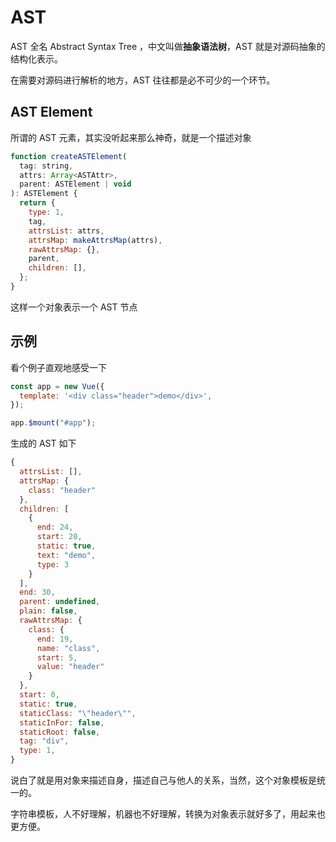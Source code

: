 # AST

AST 全名 Abstract Syntax Tree ，中文叫做**抽象语法树**，AST 就是对源码抽象的结构化表示。

在需要对源码进行解析的地方，AST 往往都是必不可少的一个环节。

## AST Element

所谓的 AST 元素，其实没听起来那么神奇，就是一个描述对象

```js
function createASTElement(
  tag: string,
  attrs: Array<ASTAttr>,
  parent: ASTElement | void
): ASTElement {
  return {
    type: 1,
    tag,
    attrsList: attrs,
    attrsMap: makeAttrsMap(attrs),
    rawAttrsMap: {},
    parent,
    children: [],
  };
}
```

这样一个对象表示一个 AST 节点

## 示例

看个例子直观地感受一下

```js
const app = new Vue({
  template: '<div class="header">demo</div>',
});

app.$mount("#app");
```

生成的 AST 如下

```js
{
  attrsList: [],
  attrsMap: {
    class: "header"
  },
  children: [
    {
      end: 24,
      start: 20,
      static: true,
      text: "demo",
      type: 3
    }
  ],
  end: 30,
  parent: undefined,
  plain: false,
  rawAttrsMap: {
    class: {
      end: 19,
      name: "class",
      start: 5,
      value: "header"
    }
  },
  start: 0,
  static: true,
  staticClass: "\"header\"",
  staticInFor: false,
  staticRoot: false,
  tag: "div",
  type: 1,
}
```

说白了就是用对象来描述自身，描述自己与他人的关系，当然，这个对象模板是统一的。

字符串模板，人不好理解，机器也不好理解，转换为对象表示就好多了，用起来也更方便。
